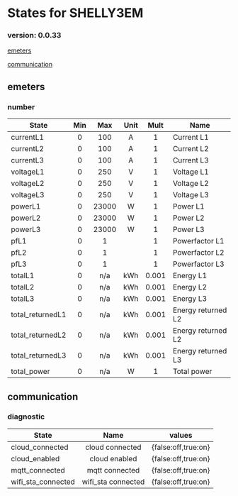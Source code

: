 # States for  SHELLY3EM
### version: 0.0.33

[emeters](#emeters)

[communication](#communication)



## emeters

### number
| State  |      Min     |      Max     |  Unit |  Mult |  Name |
|----------|:-------------:|:-------------:|:------:|:-----:|-----|
|currentL1|0 | 100 | A | 1 |  Current L1 |
|currentL2|0 | 100 | A | 1 |  Current L2 |
|currentL3|0 | 100 | A | 1 |  Current L3 |
|voltageL1|0 | 250 | V | 1 |  Voltage L1 |
|voltageL2|0 | 250 | V | 1 |  Voltage L2 |
|voltageL3|0 | 250 | V | 1 |  Voltage L3 |
|powerL1|0 | 23000 | W | 1 |  Power L1 |
|powerL2|0 | 23000 | W | 1 |  Power L2 |
|powerL3|0 | 23000 | W | 1 |  Power L3 |
|pfL1|0 | 1 |  | 1 |  Powerfactor L1 |
|pfL2|0 | 1 |  | 1 |  Powerfactor L2 |
|pfL3|0 | 1 |  | 1 |  Powerfactor L3 |
|totalL1|0 |  n/a | kWh | 0.001 |  Energy L1 |
|totalL2|0 |  n/a | kWh | 0.001 |  Energy L2 |
|totalL3|0 |  n/a | kWh | 0.001 |  Energy L3 |
|total_returnedL1|0 |  n/a | kWh | 0.001 |  Energy returned L2 |
|total_returnedL2|0 |  n/a | kWh | 0.001 |  Energy returned L2 |
|total_returnedL3|0 |  n/a | kWh | 0.001 |  Energy returned L3 |
|total_power|0 |  n/a | W | 1 |  Total power |


## communication

### diagnostic

| State  |     Name |  values |
|----------|:-------------:|------|
|cloud_connected| cloud connected | {false:off,true:on} |
|cloud_enabled| cloud enabled | {false:off,true:on} |
|mqtt_connected| mqtt connected | {false:off,true:on} |
|wifi_sta_connected| wifi_sta connected | {false:off,true:on} |

